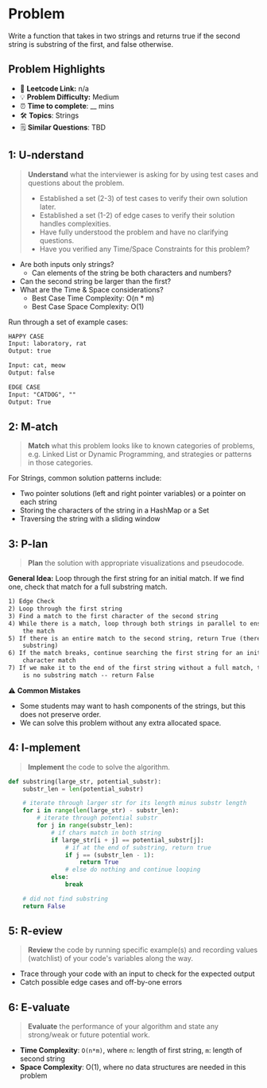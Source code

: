 # Problem

Write a function that takes in two strings and returns true if the second string is substring of the first, and false otherwise.

## Problem Highlights

* 🔗 **Leetcode Link:** n/a
* 💡 **Problem Difficulty:** Medium
* ⏰ **Time to complete**: __ mins
* 🛠️ **Topics**: Strings
* 🗒️ **Similar Questions**: TBD
    
## 1: U-nderstand
 
> **Understand** what the interviewer is asking for by using test cases and questions about the problem.
> 
> - Established a set (2-3) of test cases to verify their own solution later.
> - Established a set (1-2) of edge cases to verify their solution handles complexities.
> - Have fully understood the problem and have no clarifying questions.
> - Have you verified any Time/Space Constraints for this problem?

- Are both inputs only strings?
  - Can elements of the string be both characters and numbers?
- Can the second string be larger than the first?
- What are the Time & Space considerations?
  - Best Case Time Complexity: O(n * m)
  - Best Case Space Complexity: O(1)


Run through a set of example cases:

```markdown
HAPPY CASE
Input: laboratory, rat
Output: true

Input: cat, meow
Output: false

EDGE CASE
Input: "CATDOG", ""
Output: True
```   
    
## 2: M-atch

> **Match** what this problem looks like to known categories of problems, e.g. Linked List or Dynamic Programming, and strategies or patterns in those categories.

For Strings, common solution patterns include:

- Two pointer solutions (left and right pointer variables) or a pointer on each string
- Storing the characters of the string in a HashMap or a Set
- Traversing the string with a sliding window

## 3: P-lan

> **Plan** the solution with appropriate visualizations and pseudocode.

**General Idea:** Loop through the first string for an initial match. If we find one, check that match for a full substring match.

```markdown
1) Edge Check
2) Loop through the first string
3) Find a match to the first character of the second string
4) While there is a match, loop through both strings in parallel to ensure 
    the match
5) If there is an entire match to the second string, return True (there is a 
    substring)
6) If the match breaks, continue searching the first string for an initial 
    character match
7) If we make it to the end of the first string without a full match, there 
    is no substring match -- return False 
```

⚠️ **Common Mistakes**

* Some students may want to hash components of the strings, but this does not preserve order.
* We can solve this problem without any extra allocated space.

## 4: I-mplement

> **Implement** the code to solve the algorithm.

```python
def substring(large_str, potential_substr):
    substr_len = len(potential_substr)

    # iterate through larger str for its length minus substr length
    for i in range(len(large_str) - substr_len):
        # iterate through potential substr  
        for j in range(substr_len):
            # if chars match in both string
            if large_str[i + j] == potential_substr[j]: 
                # if at the end of substring, return true
                if j == (substr_len - 1):
                    return True
                # else do nothing and continue looping
            else:
                break

    # did not find substring
    return False
```
    
## 5: R-eview

> **Review** the code by running specific example(s) and recording values (watchlist) of your code's variables along the way.

- Trace through your code with an input to check for the expected output
- Catch possible edge cases and off-by-one errors

## 6: E-valuate

> **Evaluate** the performance of your algorithm and state any strong/weak or future potential work.
    
* **Time Complexity**: `O(n*m)`, where `n`: length of first string, `m`: length of second string
* **Space Complexity**: O(1), where no data structures are needed in this problem